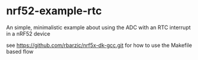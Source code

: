# nrf52-example-rtc

An simple, minimalistic example about using the ADC with an RTC interrupt in a nRF52 device


see https://github.com/rbarzic/nrf5x-dk-gcc.git for how to use the Makefile based flow
